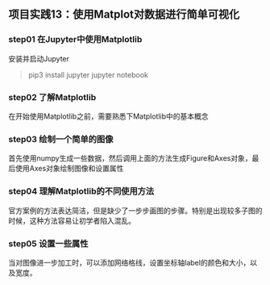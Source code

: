 ## 项目实践13：使用Matplot对数据进行简单可视化

### step01 在Jupyter中使用Matplotlib

安装并启动Jupyter
> pip3 install jupyter
> jupyter notebook


### step02 了解Matplotlib

在开始使用Matplotlib之前，需要熟悉下Matplotlib中的基本概念

### step03 绘制一个简单的图像

首先使用numpy生成一些数据，然后调用上面的方法生成Figure和Axes对象，最后使用Axes对象绘制图像和设置属性

### step04 理解Matplotlib的不同使用方法

官方案例的方法表达简洁，但是缺少了一步步画图的步骤。特别是出现较多子图的时候，这种方法容易让初学者陷入混乱。

### step05 设置一些属性

当对图像进一步加工时，可以添加网络格线，设置坐标轴label的颜色和大小，以及宽度。
